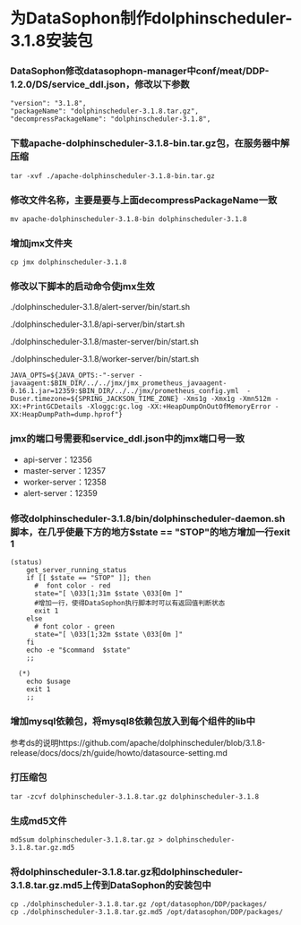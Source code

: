 # 为DataSophon制作dolphinscheduler-3.1.8安装包

### DataSophon修改datasophopn-manager中conf/meat/DDP-1.2.0/DS/service_ddl.json，修改以下参数
```
"version": "3.1.8",
"packageName": "dolphinscheduler-3.1.8.tar.gz",
"decompressPackageName": "dolphinscheduler-3.1.8",
```

### 下载apache-dolphinscheduler-3.1.8-bin.tar.gz包，在服务器中解压缩
```shell
tar -xvf ./apache-dolphinscheduler-3.1.8-bin.tar.gz
```
### 修改文件名称，主要是要与上面decompressPackageName一致
```shell
mv apache-dolphinscheduler-3.1.8-bin dolphinscheduler-3.1.8
```
### 增加jmx文件夹
```shell
cp jmx dolphinscheduler-3.1.8
```
### 修改以下脚本的启动命令使jmx生效
./dolphinscheduler-3.1.8/alert-server/bin/start.sh

./dolphinscheduler-3.1.8/api-server/bin/start.sh

./dolphinscheduler-3.1.8/master-server/bin/start.sh

./dolphinscheduler-3.1.8/worker-server/bin/start.sh

```主要是JAVA_OPTS中添加了jmx内容
JAVA_OPTS=${JAVA_OPTS:-"-server -javaagent:$BIN_DIR/../../jmx/jmx_prometheus_javaagent-0.16.1.jar=12359:$BIN_DIR/../../jmx/prometheus_config.yml  -Duser.timezone=${SPRING_JACKSON_TIME_ZONE} -Xms1g -Xmx1g -Xmn512m -XX:+PrintGCDetails -Xloggc:gc.log -XX:+HeapDumpOnOutOfMemoryError -XX:HeapDumpPath=dump.hprof"}
```
### jmx的端口号需要和service_ddl.json中的jmx端口号一致
* api-server：12356
* master-server：12357
* worker-server：12358
* alert-server：12359

### 修改dolphinscheduler-3.1.8/bin/dolphinscheduler-daemon.sh脚本，在几乎使最下方的地方$state == "STOP"的地方增加一行exit 1
```shell
(status)
    get_server_running_status
    if [[ $state == "STOP" ]]; then
      #  font color - red
      state="[ \033[1;31m $state \033[0m ]"
      #增加一行，使得DataSophon执行脚本时可以有返回值判断状态
      exit 1
    else
      # font color - green
      state="[ \033[1;32m $state \033[0m ]"
    fi
    echo -e "$command  $state"
    ;;

  (*)
    echo $usage
    exit 1
    ;;
```

### 增加mysql依赖包，将mysql8依赖包放入到每个组件的lib中
参考ds的说明https://github.com/apache/dolphinscheduler/blob/3.1.8-release/docs/docs/zh/guide/howto/datasource-setting.md

### 打压缩包
```shell
tar -zcvf dolphinscheduler-3.1.8.tar.gz dolphinscheduler-3.1.8
```
### 生成md5文件
```shell
md5sum dolphinscheduler-3.1.8.tar.gz > dolphinscheduler-3.1.8.tar.gz.md5
```
### 将dolphinscheduler-3.1.8.tar.gz和dolphinscheduler-3.1.8.tar.gz.md5上传到DataSophon的安装包中
```shell
cp ./dolphinscheduler-3.1.8.tar.gz /opt/datasophon/DDP/packages/
cp ./dolphinscheduler-3.1.8.tar.gz.md5 /opt/datasophon/DDP/packages/
```